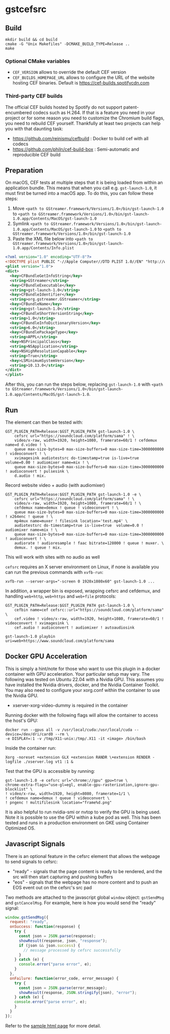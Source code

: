 # gstcefsrc

## Build

```
mkdir build && cd build
cmake -G "Unix Makefiles" -DCMAKE_BUILD_TYPE=Release ..
make
```

### Optional CMake variables

- `CEF_VERSION` allows to override the default CEF version
- `CEF_BUILDS_HOMEPAGE_URL` allows to configure the URL of the website hosting
  CEF binaries. Default is https://cef-builds.spotifycdn.com

### Third-party CEF builds

The official CEF builds hosted by Spotify do not support patent-encumbered
codecs such as H.264. If that is a feature you need in your project or for some
reason you need to customize the Chromium build flags, you need to rebuild CEF
yourself. Thankfully at least two projects can help you with that daunting task:

- https://github.com/reinismu/cefbuild : Docker to build cef with all codecs
- https://github.com/philn/cef-build-box : Semi-automatic and reproducible CEF build

## Preparation

On macOS, CEF tests at multiple steps that it is being loaded from within an
application bundle. This means that when you call e.g. `gst-launch-1.0`, it must
first be turned into a macOS app. To do this, you can follow these steps:

1. Move `<path to GStreamer.framework/Versions/1.0>/bin/gst-launch-1.0` to `<path to GStreamer.framework/Versions/1.0>/bin/gst-launch-1.0.app/Contents/MacOS/gst-launch-1.0`
2. Symlink `<path to GStreamer.framework/Versions/1.0>/bin/gst-launch-1.0.app/Contents/MacOS/gst-launch-1.0` to `<path to GStreamer.framework/Versions/1.0>/bin/gst-launch-1.0`
3. Paste the XML file below into `<path to GStreamer.framework/Versions/1.0>/bin/gst-launch-1.0.app/Contents/Info.plist`

```xml
<?xml version="1.0" encoding="UTF-8"?>
<!DOCTYPE plist PUBLIC "-//Apple Computer//DTD PLIST 1.0//EN" "http://www.apple.com/DTDs/PropertyList-1.0.dtd">
<plist version="1.0">
<dict>
  <key>CFBundleGetInfoString</key>
  <string>GStreamer</string>
  <key>CFBundleExecutable</key>
  <string>gst-launch-1.0</string>
  <key>CFBundleIdentifier</key>
  <string>org.gstreamer.GStreamer</string>
  <key>CFBundleName</key>
  <string>gst-launch-1.0</string>
  <key>CFBundleShortVersionString</key>
  <string>1.0</string>
  <key>CFBundleInfoDictionaryVersion</key>
  <string>6.0</string>
  <key>CFBundlePackageType</key>
  <string>APPL</string>
  <key>NSPrincipalClass</key>
  <string>NSApplication</string>
  <key>NSHighResolutionCapable</key>
  <string>True</string>
  <key>LSMinimumSystemVersion</key>
  <string>10.13.0</string>
</dict>
</plist>
```

After this, you can run the steps below, replacing `gst-launch-1.0` with
`<path to GStreamer.framework/Versions/1.0>/bin/gst-launch-1.0.app/Contents/MacOS/gst-launch-1.0`.

## Run

The element can then be tested with:

``` shell
GST_PLUGIN_PATH=Release:$GST_PLUGIN_PATH gst-launch-1.0 \
    cefsrc url="https://soundcloud.com/platform/sama" ! \
    video/x-raw, width=1920, height=1080, framerate=60/1 ! cefdemux name=d d.video ! \
    queue max-size-bytes=0 max-size-buffers=0 max-size-time=3000000000 ! videoconvert ! \
    xvimagesink audiotestsrc do-timestamp=true is-live=true  volume=0.00 ! audiomixer name=mix ! \
    queue max-size-bytes=0 max-size-buffers=0 max-size-time=3000000000 ! audioconvert ! pulsesink \
    d.audio ! mix.
```

Record website video + audio (with audiomixer)

``` shell
GST_PLUGIN_PATH=Release:$GST_PLUGIN_PATH gst-launch-1.0 -e \
    cefsrc url="https://soundcloud.com/platform/sama" ! \
    video/x-raw, width=1920, height=1080, framerate=60/1 ! \
    cefdemux name=demux ! queue ! videoconvert ! \
    queue max-size-bytes=0 max-size-buffers=0 max-size-time=3000000000 ! x264enc ! queue ! \
    mp4mux name=muxer ! filesink location='test.mp4' \
    audiotestsrc do-timestamp=true is-live=true  volume=0.0 ! audiomixer name=mix ! \
    queue max-size-bytes=0 max-size-buffers=0 max-size-time=3000000000 ! audioconvert ! \
    audiorate ! audioresample ! faac bitrate=128000 ! queue ! muxer. \
    demux. ! queue ! mix.
```

This will work with sites with no audio as well

`cefsrc` requires an X server environment on Linux, if none is available you can
run the previous commands with `xvfb-run`:

`xvfb-run --server-args="-screen 0 1920x1080x60" gst-launch-1.0 ...`

In addition, a wrapper bin is exposed, wrapping cefsrc and cefdemux, and
handling `web+http`, `web+https` and `web+file` protocols:

``` shell
GST_PLUGIN_PATH=Release:$GST_PLUGIN_PATH gst-launch-1.0 \
    cefbin name=cef cefsrc::url="https://soundcloud.com/platform/sama" \
    cef.video ! video/x-raw, width=1920, height=1080, framerate=60/1 ! videoconvert ! xvimagesink \
    cef.audio ! audioconvert ! audiomixer ! autoaudiosink
```

``` shell
gst-launch-1.0 playbin uri=web+https://www.soundcloud.com/platform/sama
```

## Docker GPU Acceleration

This is simply a hint/note for those who want to use this plugin in a docker container with GPU acceleration. Your particular setup may vary. The following was tested on Ubuntu 22.04 with a Nvidia GPU. This assumes you have installed the Nvidia drivers, docker, and the Nvidia Container Toolkit. You may also need to configure your xorg.conf within the container to use the Nvidia GPU.

- xserver-xorg-video-dummy is required in the container

Running docker with the following flags will allow the container to access the host's GPU:

``` shell
docker run --gpus all -v /usr/local/cuda:/usr/local/cuda --device=/dev/dri/card0 --rm \
-e DISPLAY=:1 -v /tmp/X11-unix:/tmp/.X11 -it <image> /bin/bash
```

Inside the container run:

``` shell
Xorg -noreset +extension GLX +extension RANDR \+extension RENDER -logfile ./xserver.log vt1 :1 &
```

Test that the GPU is accessible by running:

``` shell
gst-launch-1.0 -e cefsrc url="chrome://gpu" gpu=true \
chrome-extra-flags="use-gl=egl, enable-gpu-rasterization,ignore-gpu-blocklist" \
! video/x-raw, width=1920, height=8080, framerate=1/1 \
! cefdemux name=demux ! queue ! videoconvert \
! pngenc ! multifilesink location="frame%d.png"
```

It is also helpful to run nvidia-smi or nvtop to verify the GPU is being used. Note it is possible to use the GPU within a kube pod as well. This has been tested and runs in a production environment on GKE using Container Optimized OS.

## Javascript Signals

There is an optional feature in the cefsrc element that allows the webpage to send signals to
cefsrc:

- "ready" - signals that the page content is ready to be rendered, and the src will then start
  capturing and pushing buffers
- "eos" - signals that the webpage has no more content and to push an EOS event out on the
  cefsrc's src pad

Two methods are attached to the javascript global `window` object: `gstSendMsg` and
`gstCancelMsg`. For example, here is how you would send the "ready" signal:

```js
window.gstSendMsg({
  request: "ready",
  onSuccess: function(response) {
    try {
      const json = JSON.parse(response);
      showResult(response, json, "response");
      if (json && json.success) {
        // message processed by cefsrc successfully
      }
    } catch (e) {
      console.error("parse error", e);
    }
  },
  onFailure: function(error_code, error_message) {
    try {
      const json = JSON.parse(error_message);
      showResult(response, JSON.stringify(json), "error");
    } catch (e) {
    console.error("parse error", e);
    }
  }
});
```

Refer to the [sample html page](html/ready_test.html) for more detail.
